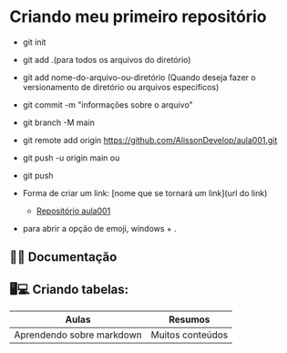 # Criando meu primeiro repositório

* git init
* git add .(para todos os arquivos do diretório)
* git add nome-do-arquivo-ou-diretório (Quando deseja fazer o versionamento de diretório ou arquivos especificos)
* git commit -m "informações sobre o arquivo"
* git branch -M main
* git remote add origin https://github.com/AlissonDevelop/aula001.git
* git push -u origin main ou
* git push

* Forma de criar um link: [nome que se tornará um link](url do link)
    - [Repositório aula001](https://github.com/AlissonDevelop/aula001)


* para abrir a opção de emoji, windows + .
## 📘📗 Documentação

## 🖥💻 Criando tabelas: 
| Aulas | Resumos |
|-------|---------|
|Aprendendo sobre markdown|Muitos conteúdos|



